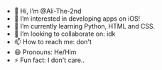 - 👋 Hi, I’m @Ali-The-2nd
- 👀 I’m interested in developing apps on iOS!
- 🌱 I’m currently learning Python, HTML and CSS.
- 💞️ I’m looking to collaborate on: idk
- 📫 How to reach me: don't
- 😄 Pronouns: He/Him
- ⚡ Fun fact: I don't care..

<!---
Ali-The-2nd/Ali-The-2nd is a ✨ special ✨ repository because its `README.md` (this file) appears on your GitHub profile.
You can click the Preview link to take a look at your changes.
--->
